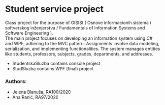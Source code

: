 # Student service project
Class project for the purpose of OISISI ( Osnove informacionih sistema i softverskog inženjerstva / Fundamentals of Information Systems and Software Engineering ). <br>
The main project focuses on developing an information system using C# and WPF, adhering to the MVC pattern. Assignments involve data modeling, serialization, and implementing functionalities. The system manages entities like students, professors, subjects, grades, departments, and addresses.
<br>
- StudentskaSluzba contains console project
- StudSluzba contains WPF (final) project

### Authors:
* Jelena Blanuša, RA100/2020
* Ana Ranić, RA97/2020
